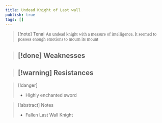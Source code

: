 ```yaml
---
title: Undead Knight of Last wall
publish: true
tags: []
---
```

> [!note] Tenai
> <span style="font-family: 'Lucida Handwriting'; font-optical-sizing: auto; font-style: normal; word-break: break-word;">An undead knight with a measure of intelligence, It seemed to possess enough emotions to mourn its mount<span/>

> [!done] Weaknesses
> - 

> [!warning] Resistances
> - 

> [!danger]
> - Highly enchanted sword

> [!abstract] Notes
> - Fallen Last Wall Knight